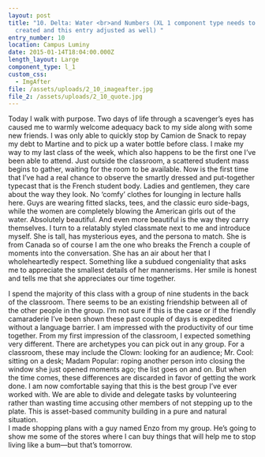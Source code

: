 ```yaml
---
layout: post
title: "10. Delta: Water <br>and Numbers (XL 1 component type needs to be
  created and this entry adjusted as well) "
entry_number: 10
location: Campus Luminy
date: 2015-01-14T18:04:00.000Z
length_layout: Large
component_type: l_1
custom_css:
  - ImgAfter
file: /assets/uploads/2_10_imageafter.jpg
file_2: /assets/uploads/2_10_quote.jpg
---
```

Today I walk with purpose. Two days of life through a scavenger’s eyes has caused me to warmly welcome adequacy back to my side along with some new friends. I was only able to quickly stop by Camion de Snack to repay my debt to Martine and to pick up a water bottle before class. I make my way to my last class of the week, which also happens to be the first one I’ve been able to attend. Just outside the classroom, a scattered student mass begins to gather, waiting for the room to be available. Now is the first time that I’ve had a real chance to observe the smartly dressed and put-together typecast that is the French student body. Ladies and gentlemen, they care about the way they look. No ‘comfy’ clothes for lounging in lecture halls here. Guys are wearing fitted slacks, tees, and the classic euro side-bags, while the women are completely blowing the American girls out of the water. Absolutely beautiful. And even more beautiful is the way they carry themselves. I turn to a relatably styled classmate next to me and introduce myself. She is tall, has mysterious eyes, and the persona to match. She is from Canada so of course I am the one who breaks the French a couple of moments into the conversation. She has an air about her that I wholeheartedly respect. Something like a subdued congeniality that asks me to appreciate the smallest details of her mannerisms. Her smile is honest and tells me that she appreciates our time together.<br>

I spend the majority of this class with a group of nine students in the back of the classroom. There seems to be an existing friendship between all of the other people in the group. I’m not sure if this is the case or if the friendly camaraderie I’ve been shown these past couple of days is expedited without a language barrier. I am impressed with the productivity of our time together. From my first impression of the classroom, I expected something very different. There are archetypes you can pick out in any group. For a classroom, these may include the Clown: looking for an audience; Mr. Cool: sitting on a desk; Madam Popular: roping another person into closing the window she just opened moments ago; the list goes on and on. But when the time comes, these differences are discarded in favor of getting the work done. I am now comfortable saying that this is the best group I’ve ever worked with. We are able to divide and delegate tasks by volunteering rather than wasting time accusing other members of not stepping up to the plate. This is asset-based community building in a pure and natural situation.<br>
I made shopping plans with a guy named Enzo from my group. He’s going to <a>show me some of the stores where I can buy things that will help me to stop living like a bum</a>—but that’s tomorrow. 
